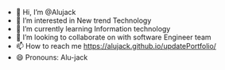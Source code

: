 - 👋 Hi, I’m @Alujack
- 👀 I’m interested in New trend Technology
- 🌱 I’m currently learning Information technology
- 💞️ I’m looking to collaborate on with software Engineer team
- 📫 How to reach me https://alujack.github.io/updatePortfolio/
- 😄 Pronouns: Alu-jack

<!---
Alujack/Alujack is a ✨ special ✨ repository because its `README.md` (this file) appears on your GitHub profile.
You can click the Preview link to take a look at your changes.
--->
